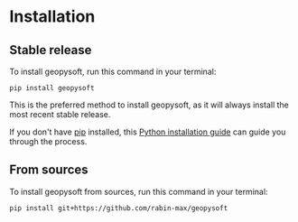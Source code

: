# Installation

## Stable release

To install geopysoft, run this command in your terminal:

```
pip install geopysoft
```

This is the preferred method to install geopysoft, as it will always install the most recent stable release.

If you don't have [pip](https://pip.pypa.io) installed, this [Python installation guide](http://docs.python-guide.org/en/latest/starting/installation/) can guide you through the process.

## From sources

To install geopysoft from sources, run this command in your terminal:

```
pip install git+https://github.com/rabin-max/geopysoft
```
